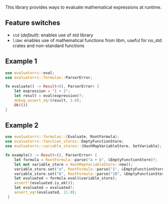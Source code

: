 This library provides ways to evaluate mathematical expressions at runtime.

## Feature switches

* `std` (*default*): enables use of std library
* `libm`: enables use of mathematical functions from libm, useful for no_std crates and non-standard functions

## Example 1

```rust
use evaluatorrs::eval;
use evaluatorrs::formulas::ParserError;

fn evaluate() -> Result<(), ParserError> {
    let expression = "1 + 2";
    let result = eval(expression)?;
    debug_assert_eq!(result, 3.0);
    Ok(())
}
```

## Example 2

```rust
use evaluatorrs::formulas::{Evaluate, RootFormula};
use evaluatorrs::function_stores::EmptyFunctionStore;
use evaluatorrs::variable_stores::{HashMapVariableStore, SetVariable};

fn example() -> Result<(), ParserError> {
    let formula = RootFormula::parse("a + b", &EmptyFunctionStore)?;
    let mut variable_store = HashMapVariableStore::new();
    variable_store.set("a", RootFormula::parse("1", &EmptyFunctionStore)?);
    variable_store.set("b", RootFormula::parse("10", &EmptyFunctionStore)?);
    let evaluated = formula.eval(&variable_store);
    assert!(evaluated.is_ok());
    let evaluated = evaluated?;
    assert_eq!(evaluated, 11.0);
 }
```